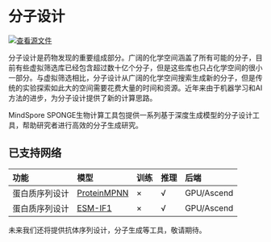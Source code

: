 # 分子设计

[![查看源文件](https://mindspore-website.obs.cn-north-4.myhuaweicloud.com/website-images/r2.2/resource/_static/logo_source.svg)](https://gitee.com/mindspore/docs/blob/r2.2/docs/mindsponge/docs/source_zh_cn/user/design.md)

分子设计是药物发现的重要组成部分。广阔的化学空间涵盖了所有可能的分子，目前有些虚拟筛选库已经包含超过数十亿个分子，但是这些库也只占化学空间的很小一部分。与虚拟筛选相比，分子设计从广阔的化学空间搜索生成新的分子，但是传统的实验探索如此大的空间需要花费大量的时间和资源。近年来由于机器学习和AI方法的进步，为分子设计提供了新的计算思路。

MindSpore SPONGE生物计算工具包提供一系列基于深度生成模型的分子设计工具，帮助研究者进行高效的分子生成研究。

## 已支持网络

| 功能          | 模型                            | 训练 | 推理 | 后端       |
| :----------- | :------------------------------ | :--- | :--- | :-------- |
| 蛋白质序列设计 | [ProteinMPNN](https://gitee.com/mindspore/mindscience/blob/r0.5/MindSPONGE/applications/model%20cards/ProteinMPNN.MD) | ×    | √   | GPU/Ascend |
| 蛋白质序列设计 | [ESM-IF1](https://gitee.com/mindspore/mindscience/blob/r0.5/MindSPONGE/applications/model%20cards/ESM-IF1.md)          | ×    | √   | GPU/Ascend |

未来我们还将提供抗体序列设计，分子生成等工具，敬请期待。